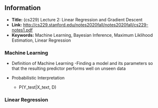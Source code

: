 ## Information

- **Title:** (cs229) Lecture 2: Linear Regression and Gradient Descent
- **Link:** http://cs229.stanford.edu/notes2020fall/notes2020fall/cs229-notes1.pdf
- **Keywords:** Machine Learning, Bayesian Inference, Maximum Liklihood Estimation, Linear Regression


### Machine Learning
* Definition of Machine Learning
   -Finding a model and its parameters so that the resulting predictor performs well on unseen data
   
* Probabilistic Interpretation
    * P(Y_test|X_text, D)
    
### Linear Regression

